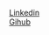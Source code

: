 [Linkedin](https://www.linkedin.com/in/dev-kumar-aab90716a/)
</br>
[Gihub](https://github.com/techydev)
